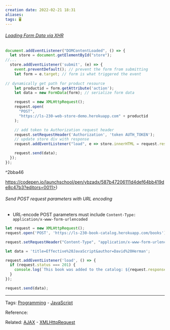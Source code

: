 ```yaml
---
creation date: 2022-02-21 18:31
aliases: 
tags: 🖥️
---
```


###### [Loading Form Data via XHR](Loading%20Form%20Data%20via%20XHR.md)
```js
document.addEventListener("DOMContentLoaded", () => {
  let store = document.getElementById("store");
//...
  store.addEventListener('submit', (e) => {
    event.preventDefault(); // prevent the form from submitting
    let form = e.target; // form is what triggered the event
	
// dynamically get path for product resource
    let productid = form.getAttribute('action'); 
    let data = new FormData(form); // serialize form data

    request = new XMLHttpRequest();
    request.open(
      "POST",
      "https://ls-230-web-store-demo.herokuapp.com" + productid
    );

	// add token to Authorization request header
    request.setRequestHeader('Authorization', 'token AUTH_TOKEN'); 
	// update store div with response
    request.addEventListener("load", e => store.innerHTML = request.response); 

    request.send(data);
  });
});
```

^2bba46

 https://codepen.io/launchschool/pen/ybzadx/587b47206111d4def64bb419de8c47b3?editors=0011>)

###### Send POST request parameters with URL encoding
- URL-encode POST parameters must include `Content-Type: application/x-www-form-urlencoded`
```js
let request = new XMLHttpRequest();
request.open('POST', 'https://ls-230-book-catalog.herokuapp.com/books');

request.setRequestHeader("Content-Type", "application/x-www-form-urlencoded");

let data = 'title=Effective%20JavaScript&author=David%20Herman';

request.addEventListener('load', () => {
  if (request.status === 201) {
    console.log(`This book was added to the catalog: ${request.responseText}`);
  }
});

request.send(data);
```

---
Tags: [Programming](Programming.md) - [JavaScript](./JavaScript.md) 

Reference:

Related: [AJAX](./AJAX.md) - [XMLHttpRequest](./XMLHttpRequest.md)